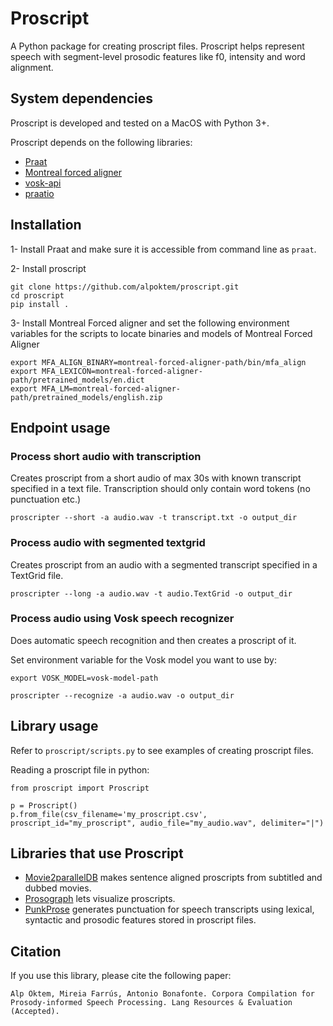 # Proscript

A Python package for creating proscript files. Proscript helps represent speech with segment-level prosodic features like f0, intensity and word alignment. 

## System dependencies

Proscript is developed and tested on a MacOS with Python 3+. 

Proscript depends on the following libraries:

- [Praat](http://www.fon.hum.uva.nl/praat/)
- [Montreal forced aligner](https://github.com/MontrealCorpusTools/Montreal-Forced-Aligner)
- [vosk-api](https://github.com/alphacep/vosk-api)
- [praatio](https://github.com/timmahrt/praatIO)

## Installation

1- Install Praat and make sure it is accessible from command line as `praat`.

2- Install proscript

```
git clone https://github.com/alpoktem/proscript.git
cd proscript
pip install .
```

3- Install Montreal Forced aligner and set the following environment variables for the scripts to locate binaries and models of Montreal Forced Aligner
```
export MFA_ALIGN_BINARY=montreal-forced-aligner-path/bin/mfa_align
export MFA_LEXICON=montreal-forced-aligner-path/pretrained_models/en.dict
export MFA_LM=montreal-forced-aligner-path/pretrained_models/english.zip
```

## Endpoint usage

### Process short audio with transcription

Creates proscript from a short audio of max 30s with known transcript specified in a text file. Transcription should only contain word tokens (no punctuation etc.)

```
proscripter --short -a audio.wav -t transcript.txt -o output_dir
```

### Process audio with segmented textgrid

Creates proscript from an audio with a segmented transcript specified in a TextGrid file. 

```
proscripter --long -a audio.wav -t audio.TextGrid -o output_dir
```

### Process audio using Vosk speech recognizer

Does automatic speech recognition and then creates a proscript of it. 

Set environment variable for the Vosk model you want to use by:

```
export VOSK_MODEL=vosk-model-path
```

```
proscripter --recognize -a audio.wav -o output_dir
```

## Library usage

Refer to `proscript/scripts.py` to see examples of creating proscript files. 

Reading a proscript file in python:

```
from proscript import Proscript

p = Proscript()
p.from_file(csv_filename='my_proscript.csv', proscript_id="my_proscript", audio_file="my_audio.wav", delimiter="|")
```

## Libraries that use Proscript

- [Movie2parallelDB](https://github.com/alpoktem/movie2parallelDB) makes sentence aligned proscripts from subtitled and dubbed movies.
- [Prosograph](https://github.com/alpoktem/Prosograph) lets visualize proscripts.
- [PunkProse](https://github.com/alpoktem/punkProse) generates punctuation for speech transcripts using lexical, syntactic and prosodic features stored in proscript files.

## Citation

If you use this library, please cite the following paper:

```
Alp Öktem, Mireia Farrús, Antonio Bonafonte. Corpora Compilation for Prosody-informed Speech Processing. Lang Resources & Evaluation (Accepted). 
```
